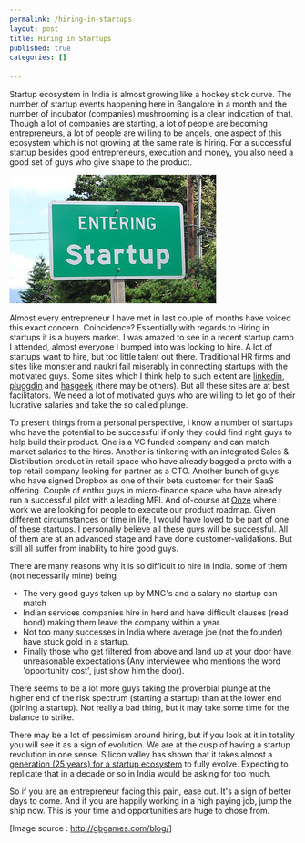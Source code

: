 ```yaml
--- 
permalink: /hiring-in-startups
layout: post
title: Hiring in Startups
published: true
categories: []

---
```

Startup ecosystem in India is almost growing like a hockey stick curve. The number of startup events happening here in Bangalore in a month and the number of incubator (companies) mushrooming is a clear indication of that. Though a lot of companies are starting, a lot of people are becoming entrepreneurs, a lot of people are willing to be angels, one aspect of this ecosystem which is not growing at the same rate is hiring. For a successful startup besides good entrepreneurs, execution and money, you also need a good set of guys who give shape to the product.

<p class="post-image"><img src="/images/EnteringStartup.jpg" alt="Hiring in Startups" /></p>

Almost every entrepreneur I have met in last couple of months have voiced this exact concern. Coincidence? Essentially with regards to Hiring in startups it is a buyers market. I was amazed to see in a recent startup camp I attended, almost everyone I bumped into was looking to hire. A lot of startups want to hire, but too little talent out there. Traditional HR firms and sites like monster and naukri fail miserably in connecting startups with the motivated guys. Some sites which I think help to such extent are <a href="http://www.linkedin.com/jobs">linkedin</a>, <a href="http://www.pluggd.in/jobs/">pluggdin</a> and <a href="http://jobs.hasgeek.in/">hasgeek</a> (there may be others). But all these sites are at best facilitators. We need a lot of motivated guys who are willing to let go of their lucrative salaries and take the so called plunge.

To present things from a personal perspective, I know a number of startups who have the potential to be successful if only they could find right guys to help build their product. One is a VC funded company and can match market salaries to the hires. Another is tinkering with an integrated Sales &amp; Distribution product in retail space who have already bagged a proto with a top retail company looking for partner as a CTO. Another bunch of guys who have signed Dropbox as one of their beta customer for their SaaS offering. Couple of enthu guys in micro-finance space who have already run a successful pilot with a leading MFI. And of-course at <a href="http://onze.in" title="ONZE" target="_self">Onze</a> where I work we are looking for people to execute our product roadmap. Given different circumstances or time in life, I would have loved to be part of one of these startups. I personally believe all these guys will be successful. All of them are at an advanced stage and have done customer-validations. But still all suffer from inability to hire good guys.

There are many reasons why it is so difficult to hire in India. some of them (not necessarily mine) being
<ul>
<li>The very good guys taken up by MNC's and a salary no startup can match</li>
<li>Indian services companies hire in herd and have difficult clauses (read bond) making them leave the company within a year.</li>
<li>Not too many successes in India where average joe (not the founder) have stuck gold in a startup.</li>
<li>Finally those who get filtered from above and land up at your door have unreasonable expectations (Any interviewee who mentions the word 'opportunity cost', just show him the door).</li>
</ul>

There seems to be a lot more guys taking the proverbial plunge at the higher end of the risk spectrum (starting a startup) than at the lower end (joining a startup). Not really a bad thing, but it may take some time for the balance to strike. 

There may be a lot of pessimism around hiring, but if you look at it in totality you will see it as a sign of evolution. We are at the cusp of having a startup revolution in one sense. Silicon valley has shown that it takes almost a <a href="http://www.avc.com/a_vc/2009/11/startup-ecosystems-take-time.html">generation (25 years) for a startup ecosystem</a> to fully evolve. Expecting to replicate that in a decade or so in India would be asking for too much.

So if you are an entrepreneur facing this pain, ease out. It's a sign of better days to come. And if you are happily working in a high paying job, jump the ship now. This is your time and opportunities are huge to chose from.

[Image source : <a href="http://gbgames.com/blog/">http://gbgames.com/blog/</a>]
